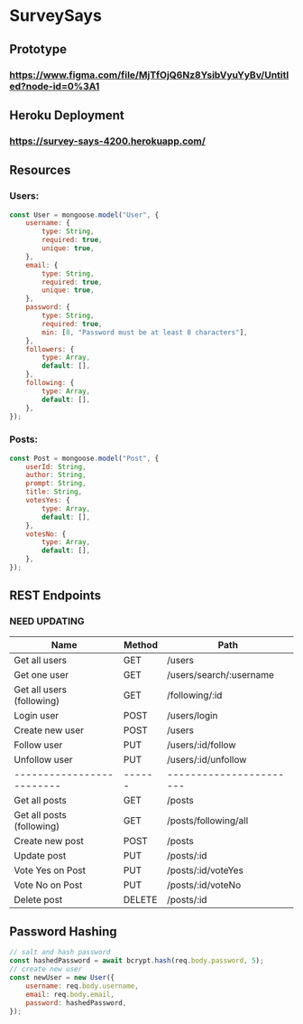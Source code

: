 # SurveySays

## Prototype

### https://www.figma.com/file/MjTfOjQ6Nz8YsibVyuYyBv/Untitled?node-id=0%3A1

## Heroku Deployment

### https://survey-says-4200.herokuapp.com/

## Resources

### Users:

```js
const User = mongoose.model("User", {
	username: {
		type: String,
		required: true,
		unique: true,
	},
	email: {
		type: String,
		required: true,
		unique: true,
	},
	password: {
		type: String,
		required: true,
		min: [8, "Password must be at least 8 characters"],
	},
	followers: {
		type: Array,
		default: [],
	},
	following: {
		type: Array,
		default: [],
	},
});
```

### Posts:

```js
const Post = mongoose.model("Post", {
	userId: String,
	author: String,
	prompt: String,
	title: String,
	votesYes: {
		type: Array,
		default: [],
	},
	votesNo: {
		type: Array,
		default: [],
	},
});
```

## REST Endpoints

### NEED UPDATING

| Name                      | Method | Path                    |
| ------------------------- | ------ | ----------------------- |
| Get all users             | GET    | /users                  |
| Get one user              | GET    | /users/search/:username |
| Get all users (following) | GET    | /following/:id          |
| Login user                | POST   | /users/login            |
| Create new user           | POST   | /users                  |
| Follow user               | PUT    | /users/:id/follow       |
| Unfollow user             | PUT    | /users/:id/unfollow     |
| ------------------------- | ------ | ----------------------- |
| Get all posts             | GET    | /posts                  |
| Get all posts (following) | GET    | /posts/following/all    |
| Create new post           | POST   | /posts                  |
| Update post               | PUT    | /posts/:id              |
| Vote Yes on Post          | PUT    | /posts/:id/voteYes      |
| Vote No on Post           | PUT    | /posts/:id/voteNo       |
| Delete post               | DELETE | /posts/:id              |

## Password Hashing

```js
// salt and hash password
const hashedPassword = await bcrypt.hash(req.body.password, 5);
// create new user
const newUser = new User({
	username: req.body.username,
	email: req.body.email,
	password: hashedPassword,
});
```
